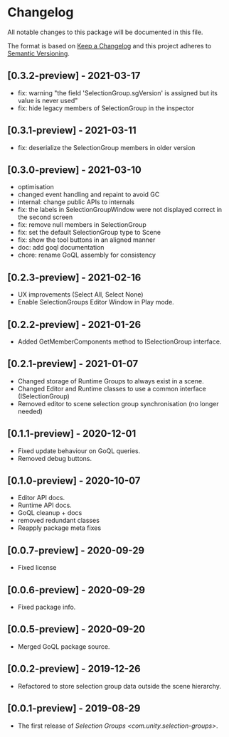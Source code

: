 # Changelog
All notable changes to this package will be documented in this file.

The format is based on [Keep a Changelog](http://keepachangelog.com/en/1.0.0/)
and this project adheres to [Semantic Versioning](http://semver.org/spec/v2.0.0.html).

## [0.3.2-preview] - 2021-03-17
* fix: warning "the field 'SelectionGroup.sgVersion' is assigned but its value is never used" 
* fix: hide legacy members of SelectionGroup in the inspector 

## [0.3.1-preview] - 2021-03-11
* fix: deserialize the SelectionGroup members in older version

## [0.3.0-preview] - 2021-03-10

* optimisation 
* changed event handling and repaint to avoid GC
* internal: change public APIs to internals 
* fix: the labels in SelectionGroupWindow were not displayed correct in the second screen 
* fix: remove null members in SelectionGroup
* fix: set the default SelectionGroup type to Scene 
* fix: show the tool buttons in an aligned manner 
* doc: add goql documentation
* chore: rename GoQL assembly for consistency

## [0.2.3-preview] - 2021-02-16

* UX improvements (Select All, Select None)
* Enable SelectionGroups Editor Window in Play mode.

## [0.2.2-preview] - 2021-01-26

* Added GetMemberComponents method to ISelectionGroup interface.

## [0.2.1-preview] - 2021-01-07

* Changed storage of Runtime Groups to always exist in a scene.
* Changed Editor and Runtime classes to use a common interface (ISelectionGroup)
* Removed editor to scene selection group synchronisation (no longer needed)

## [0.1.1-preview] - 2020-12-01

* Fixed update behaviour on GoQL queries.
* Removed debug buttons.

## [0.1.0-preview] - 2020-10-07

* Editor API docs. 
* Runtime API docs.
* GoQL cleanup + docs
* removed redundant classes
* Reapply package meta fixes

## [0.0.7-preview] - 2020-09-29

* Fixed license

## [0.0.6-preview] - 2020-09-29

* Fixed package info.

## [0.0.5-preview] - 2020-09-20

* Merged GoQL package source.

## [0.0.2-preview] - 2019-12-26

* Refactored to store selection group data outside the scene hierarchy.

## [0.0.1-preview] - 2019-08-29

* The first release of *Selection Groups \<com.unity.selection-groups\>*.

